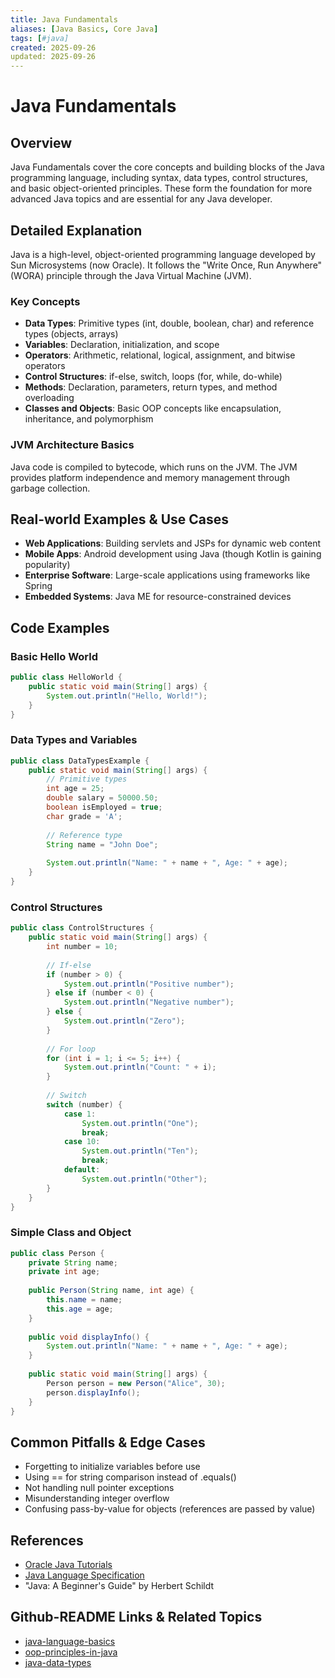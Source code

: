 ```yaml
---
title: Java Fundamentals
aliases: [Java Basics, Core Java]
tags: [#java]
created: 2025-09-26
updated: 2025-09-26
---
```


# Java Fundamentals

## Overview
Java Fundamentals cover the core concepts and building blocks of the Java programming language, including syntax, data types, control structures, and basic object-oriented principles. These form the foundation for more advanced Java topics and are essential for any Java developer.

## Detailed Explanation
Java is a high-level, object-oriented programming language developed by Sun Microsystems (now Oracle). It follows the "Write Once, Run Anywhere" (WORA) principle through the Java Virtual Machine (JVM).

### Key Concepts
- **Data Types**: Primitive types (int, double, boolean, char) and reference types (objects, arrays)
- **Variables**: Declaration, initialization, and scope
- **Operators**: Arithmetic, relational, logical, assignment, and bitwise operators
- **Control Structures**: if-else, switch, loops (for, while, do-while)
- **Methods**: Declaration, parameters, return types, and method overloading
- **Classes and Objects**: Basic OOP concepts like encapsulation, inheritance, and polymorphism

### JVM Architecture Basics
Java code is compiled to bytecode, which runs on the JVM. The JVM provides platform independence and memory management through garbage collection.

## Real-world Examples & Use Cases
- **Web Applications**: Building servlets and JSPs for dynamic web content
- **Mobile Apps**: Android development using Java (though Kotlin is gaining popularity)
- **Enterprise Software**: Large-scale applications using frameworks like Spring
- **Embedded Systems**: Java ME for resource-constrained devices

## Code Examples

### Basic Hello World
```java
public class HelloWorld {
    public static void main(String[] args) {
        System.out.println("Hello, World!");
    }
}
```

### Data Types and Variables
```java
public class DataTypesExample {
    public static void main(String[] args) {
        // Primitive types
        int age = 25;
        double salary = 50000.50;
        boolean isEmployed = true;
        char grade = 'A';
        
        // Reference type
        String name = "John Doe";
        
        System.out.println("Name: " + name + ", Age: " + age);
    }
}
```

### Control Structures
```java
public class ControlStructures {
    public static void main(String[] args) {
        int number = 10;
        
        // If-else
        if (number > 0) {
            System.out.println("Positive number");
        } else if (number < 0) {
            System.out.println("Negative number");
        } else {
            System.out.println("Zero");
        }
        
        // For loop
        for (int i = 1; i <= 5; i++) {
            System.out.println("Count: " + i);
        }
        
        // Switch
        switch (number) {
            case 1:
                System.out.println("One");
                break;
            case 10:
                System.out.println("Ten");
                break;
            default:
                System.out.println("Other");
        }
    }
}
```

### Simple Class and Object
```java
public class Person {
    private String name;
    private int age;
    
    public Person(String name, int age) {
        this.name = name;
        this.age = age;
    }
    
    public void displayInfo() {
        System.out.println("Name: " + name + ", Age: " + age);
    }
    
    public static void main(String[] args) {
        Person person = new Person("Alice", 30);
        person.displayInfo();
    }
}
```

## Common Pitfalls & Edge Cases
- Forgetting to initialize variables before use
- Using == for string comparison instead of .equals()
- Not handling null pointer exceptions
- Misunderstanding integer overflow
- Confusing pass-by-value for objects (references are passed by value)

## References
- [Oracle Java Tutorials](https://docs.oracle.com/javase/tutorial/)
- [Java Language Specification](https://docs.oracle.com/javase/specs/jls/se17/html/index.html)
- "Java: A Beginner's Guide" by Herbert Schildt

## Github-README Links & Related Topics
- [java-language-basics](../java/java-language-basics/)
- [oop-principles-in-java](../oop-principles-in-java/)
- [java-data-types](../java-data-types/)
